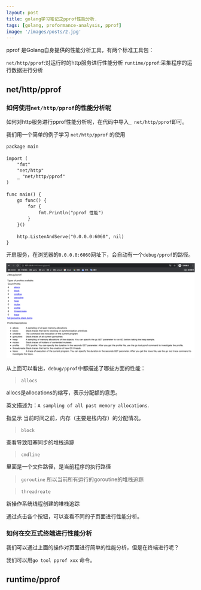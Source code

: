 ```yaml
---
layout: post
title: golang学习笔记之pprof性能分析.
tags: [golang, proformance-analysis, pprof]
image: '/images/posts/2.jpg'
---
```


pprof 是Golang自身提供的性能分析工具，有两个标准工具包：

`net/http/pprof`:对运行时的http服务进行性能分析
`runtime/pprof`:采集程序的运行数据进行分析

## net/http/pprof

### 如何使用`net/http/pprof`的性能分析呢

如何对http服务进行pprof性能分析呢，在代码中导入`_ net/http/pprof`即可。

我们用一个简单的例子学习 `net/http/pprof` 的使用

``` golang
package main

import (
	"fmt"
	"net/http"
	_ "net/http/pprof" 
)

func main() {
	go func() {
		for {
			fmt.Println("pprof 性能")
		}
	}()

	http.ListenAndServe("0.0.0.0:6060", nil)
}
```
开启服务，在浏览器的`0.0.0.0:6060`网址下，会自动有一个`debug/pprof`的路径。

![about](/images/posts/golang-performance-analysis-pprof-1.png)

从上面可以看出，`debug/pprof`中都描述了哪些方面的性能：

> `allocs`

allocs是allocations的缩写，表示分配额的意思。

英文描述为：`A sampling of all past memory allocations`.

指显示 当前时间之前，内存（主要是栈内存）的分配情况。

> `block`

查看导致阻塞同步的堆栈追踪
> `cmdline`

里面是一个文件路径，是当前程序的执行路径

> `goroutine`
所以当前所有运行的goroutine的堆栈追踪

> `threadreate`

新操作系统线程创建的堆栈追踪

通过点击各个按钮，可以查看不同的子页面进行性能分析。

### 如何在交互式终端进行性能分析

我们可以通过上面的操作对页面进行简单的性能分析，但是在终端进行呢？

我们可以用`go tool pprof xxx` 命令。

## runtime/pprof
